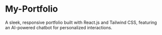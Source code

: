 # My-Portfolio
 A sleek, responsive portfolio built with React.js and Tailwind CSS, featuring an AI-powered chatbot for personalized interactions.
